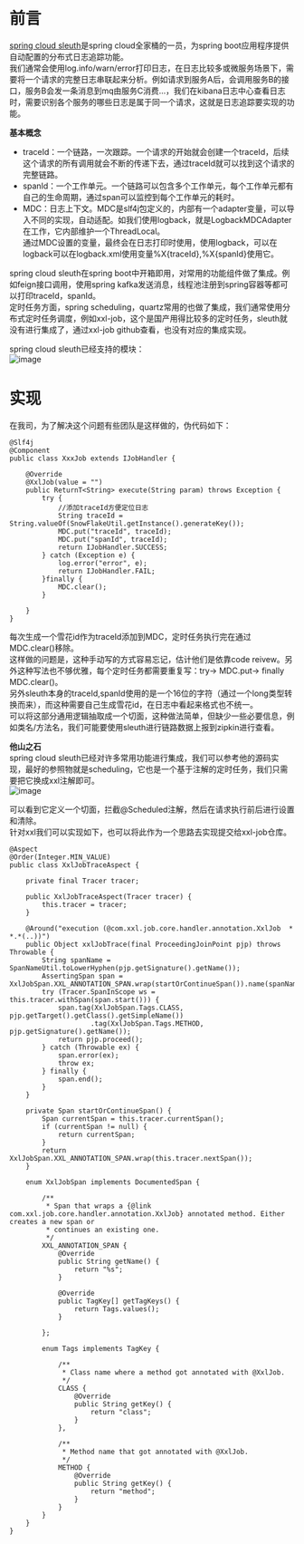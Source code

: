 # 前言     
[spring cloud sleuth](https://spring.io/projects/spring-cloud-sleuth)是spring cloud全家桶的一员，为spring boot应用程序提供自动配置的分布式日志追踪功能。    
我们通常会使用log.info/warn/error打印日志，在日志比较多或微服务场景下，需要将一个请求的完整日志串联起来分析。例如请求到服务A后，会调用服务B的接口，服务B会发一条消息到mq由服务C消费...，我们在kibana日志中心查看日志时，需要识别各个服务的哪些日志是属于同一个请求，这就是日志追踪要实现的功能。     

**基本概念**    
- traceId：一个链路，一次跟踪。一个请求的开始就会创建一个traceId，后续这个请求的所有调用就会不断的传递下去，通过traceId就可以找到这个请求的完整链路。    
- spanId：一个工作单元。一个链路可以包含多个工作单元，每个工作单元都有自己的生命周期，通过span可以监控到每个工作单元的耗时。   
- MDC：日志上下文。MDC是slf4j包定义的，内部有一个adapter变量，可以导入不同的实现，自动适配。如我们使用logback，就是LogbackMDCAdapter在工作，它内部维护一个ThreadLocal。   
通过MDC设置的变量，最终会在日志打印时使用，使用logback，可以在logback可以在logback.xml使用变量%X{traceId},%X{spanId}使用它。     

spring cloud sleuth在spring boot中开箱即用，对常用的功能组件做了集成。例如feign接口调用，使用spring kafka发送消息，线程池注册到spring容器等都可以打印traceId，spanId。    
定时任务方面，spring scheduling，quartz常用的也做了集成，我们通常使用分布式定时任务调度，例如xxl-job，这个是国产用得比较多的定时任务，sleuth就没有进行集成了，通过xxl-job github查看，也没有对应的集成实现。   

spring cloud sleuth已经支持的模块：   
![image](1)    

# 实现    
在我司，为了解决这个问题有些团队是这样做的，伪代码如下：   
```
@Slf4j
@Component
public class XxxJob extends IJobHandler {

    @Override
    @XxlJob(value = "")
    public ReturnT<String> execute(String param) throws Exception {
        try {
            //添加traceId方便定位日志
            String traceId = String.valueOf(SnowFlakeUtil.getInstance().generateKey());
            MDC.put("traceId", traceId);
            MDC.put("spanId", traceId);        
            return IJobHandler.SUCCESS;
        } catch (Exception e) {
            log.error("error", e);           
            return IJobHandler.FAIL;
        }finally {
            MDC.clear();
        }

    }
}
```    
每次生成一个雪花id作为traceId添加到MDC，定时任务执行完在通过MDC.clear()移除。    
这样做的问题是，这种手动写的方式容易忘记，估计他们是依靠code reivew。另外这种写法也不够优雅，每个定时任务都需要重复写：try→ MDC.put→ finally MDC.clear()。    
另外sleuth本身的traceId,spanId使用的是一个16位的字符（通过一个long类型转换而来），而这种需要自己生成雪花id，在日志中看起来格式也不统一。    
可以将这部分通用逻辑抽取成一个切面，这种做法简单，但缺少一些必要信息，例如类名/方法名，我们可能要使用sleuth进行链路数据上报到zipkin进行查看。      

**他山之石**   
spring cloud sleuth已经对许多常用功能进行集成，我们可以参考他的源码实现，最好的参照物就是scheduling，它也是一个基于注解的定时任务，我们只需要把它换成xxl注解即可。   
![image](2)    

可以看到它定义一个切面，拦截@Scheduled注解，然后在请求执行前后进行设置和清除。    
针对xxl我们可以实现如下，也可以将此作为一个思路去实现提交给xxl-job仓库。    
```
@Aspect
@Order(Integer.MIN_VALUE)
public class XxlJobTraceAspect {

	private final Tracer tracer;

	public XxlJobTraceAspect(Tracer tracer) {
		this.tracer = tracer;
	}

	@Around("execution (@com.xxl.job.core.handler.annotation.XxlJob  * *.*(..))")
	public Object xxlJobTrace(final ProceedingJoinPoint pjp) throws Throwable {
		String spanName = SpanNameUtil.toLowerHyphen(pjp.getSignature().getName());
		AssertingSpan span = XxlJobSpan.XXL_ANNOTATION_SPAN.wrap(startOrContinueSpan()).name(spanName);
		try (Tracer.SpanInScope ws = this.tracer.withSpan(span.start())) {
			span.tag(XxlJobSpan.Tags.CLASS, pjp.getTarget().getClass().getSimpleName())
					.tag(XxlJobSpan.Tags.METHOD, pjp.getSignature().getName());
			return pjp.proceed();
		} catch (Throwable ex) {
			span.error(ex);
			throw ex;
		} finally {
			span.end();
		}
	}

	private Span startOrContinueSpan() {
		Span currentSpan = this.tracer.currentSpan();
		if (currentSpan != null) {
			return currentSpan;
		}
		return XxlJobSpan.XXL_ANNOTATION_SPAN.wrap(this.tracer.nextSpan());
	}

	enum XxlJobSpan implements DocumentedSpan {

		/**
		 * Span that wraps a {@link com.xxl.job.core.handler.annotation.XxlJob} annotated method. Either creates a new span or
		 * continues an existing one.
		 */
		XXL_ANNOTATION_SPAN {
			@Override
			public String getName() {
				return "%s";
			}

			@Override
			public TagKey[] getTagKeys() {
				return Tags.values();
			}

		};

		enum Tags implements TagKey {

			/**
			 * Class name where a method got annotated with @XxlJob.
			 */
			CLASS {
				@Override
				public String getKey() {
					return "class";
				}
			},

			/**
			 * Method name that got annotated with @XxlJob.
			 */
			METHOD {
				@Override
				public String getKey() {
					return "method";
				}
			}
		}
	}
}
```